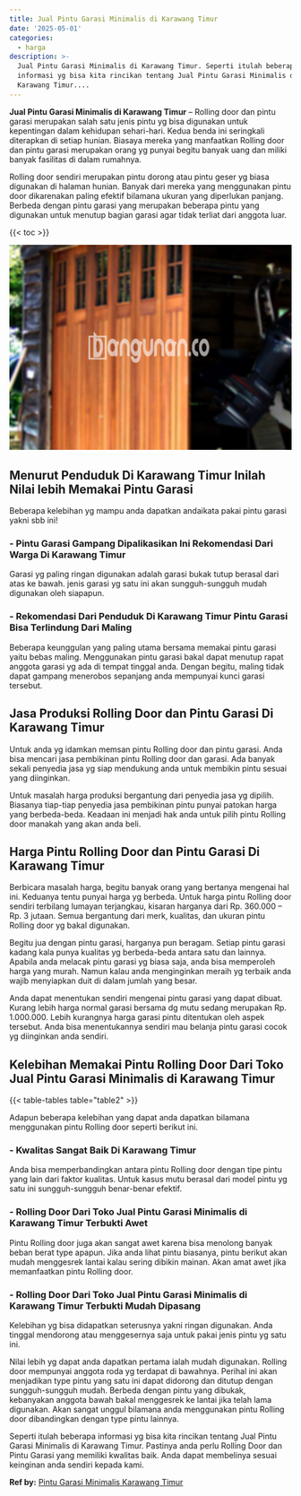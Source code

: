 ```yaml
---
title: Jual Pintu Garasi Minimalis di Karawang Timur
date: '2025-05-01'
categories:
  - harga
description: >-
  Jual Pintu Garasi Minimalis di Karawang Timur. Seperti itulah beberapa
  informasi yg bisa kita rincikan tentang Jual Pintu Garasi Minimalis di
  Karawang Timur....
---
```


**Jual Pintu Garasi Minimalis di Karawang Timur** – Rolling door dan pintu garasi merupakan salah satu jenis pintu yg bisa digunakan untuk kepentingan dalam kehidupan sehari-hari. Kedua benda ini seringkali diterapkan di setiap hunian. Biasaya mereka yang manfaatkan Rolling door dan pintu garasi merupakan orang yg punyai begitu banyak uang dan miliki banyak fasilitas di dalam rumahnya.

Rolling door sendiri merupakan pintu dorong atau pintu geser yg biasa digunakan di halaman hunian. Banyak dari mereka yang menggunakan pintu door dikarenakan paling efektif bilamana ukuran yang diperlukan panjang. Berbeda dengan pintu garasi yang merupakan beberapa pintu yang digunakan untuk menutup bagian garasi agar tidak terliat dari anggota luar.

{{< toc >}}

![Jual Pintu Garasi Minimalis di Karawang Timur](/images/pintu-garasi-39.png)

## Menurut Penduduk Di Karawang Timur Inilah Nilai lebih Memakai Pintu Garasi

Beberapa kelebihan yg mampu anda dapatkan andaikata pakai pintu garasi yakni sbb ini!

### \- Pintu Garasi Gampang Dipalikasikan Ini Rekomendasi Dari Warga Di Karawang Timur

Garasi yg paling ringan digunakan adalah garasi bukak tutup berasal dari atas ke bawah. jenis garasi yg satu ini akan sungguh-sungguh mudah digunakan oleh siapapun.

### \- Rekomendasi Dari Penduduk Di Karawang Timur Pintu Garasi Bisa Terlindung Dari Maling

Beberapa keunggulan yang paling utama bersama memakai pintu garasi yaitu bebas maling. Menggunakan pintu garasi bakal dapat menutup rapat anggota garasi yg ada di tempat tinggal anda. Dengan begitu, maling tidak dapat gampang menerobos sepanjang anda mempunyai kunci garasi tersebut.

## Jasa Produksi Rolling Door dan Pintu Garasi Di Karawang Timur

Untuk anda yg idamkan memsan pintu Rolling door dan pintu garasi. Anda bisa mencari jasa pembikinan pintu Rolling door dan garasi. Ada banyak sekali penyedia jasa yg siap mendukung anda untuk membikin pintu sesuai yang diinginkan.

Untuk masalah harga produksi bergantung dari penyedia jasa yg dipilih. Biasanya tiap-tiap penyedia jasa pembikinan pintu punyai patokan harga yang berbeda-beda. Keadaan ini menjadi hak anda untuk pilih pintu Rolling door manakah yang akan anda beli.

## Harga Pintu Rolling Door dan Pintu Garasi Di Karawang Timur

Berbicara masalah harga, begitu banyak orang yang bertanya mengenai hal ini. Keduanya tentu punyai harga yg berbeda. Untuk harga pintu Rolling door sendiri terbilang lumayan terjangkau, kisaran harganya dari Rp. 360.000 – Rp. 3 jutaan. Semua bergantung dari merk, kualitas, dan ukuran pintu Rolling door yg bakal digunakan.

Begitu jua dengan pintu garasi, harganya pun beragam. Setiap pintu garasi kadang kala punya kualitas yg berbeda-beda antara satu dan lainnya. Apabila anda melacak pintu garasi yg biasa saja, anda bisa memperoleh harga yang murah. Namun kalau anda menginginkan meraih yg terbaik anda wajib menyiapkan duit di dalam jumlah yang besar.

Anda dapat menentukan sendiri mengenai pintu garasi yang dapat dibuat. Kurang lebih harga normal garasi bersama dg mutu sedang merupakan Rp. 1.000.000. Lebih kurangnya harga garasi pintu ditentukan oleh aspek tersebut. Anda bisa menentukannya sendiri mau belanja pintu garasi cocok yg diinginkan anda sendiri.

## Kelebihan Memakai Pintu Rolling Door Dari Toko Jual Pintu Garasi Minimalis di Karawang Timur

{{< table-tables table="table2" >}}

Adapun beberapa kelebihan yang dapat anda dapatkan bilamana menggunakan pintu Rolling door seperti berikut ini.

### \- Kwalitas Sangat Baik Di Karawang Timur

Anda bisa memperbandingkan antara pintu Rolling door dengan tipe pintu yang lain dari faktor kualitas. Untuk kasus mutu berasal dari model pintu yg satu ini sungguh-sungguh benar-benar efektif.

### \- Rolling Door Dari Toko Jual Pintu Garasi Minimalis di Karawang Timur Terbukti Awet

Pintu Rolling door juga akan sangat awet karena bisa menolong banyak beban berat type apapun. Jika anda lihat pintu biasanya, pintu berikut akan mudah menggesrek lantai kalau sering dibikin mainan. Akan amat awet jika memanfaatkan pintu Rolling door.

### \- Rolling Door Dari Toko Jual Pintu Garasi Minimalis di Karawang Timur Terbukti Mudah Dipasang

Kelebihan yg bisa didapatkan seterusnya yakni ringan digunakan. Anda tinggal mendorong atau menggesernya saja untuk pakai jenis pintu yg satu ini.

Nilai lebih yg dapat anda dapatkan pertama ialah mudah digunakan. Rolling door mempunyai anggota roda yg terdapat di bawahnya. Perihal ini akan menjadikan type pintu yang satu ini dapat didorong dan ditutup dengan sungguh-sungguh mudah. Berbeda dengan pintu yang dibukak, kebanyakan anggota bawah bakal menggesrek ke lantai jika telah lama digunakan. Akan sangat unggul bilamana anda menggunakan pintu Rolling door dibandingkan dengan type pintu lainnya.

Seperti itulah beberapa informasi yg bisa kita rincikan tentang Jual Pintu Garasi Minimalis di Karawang Timur. Pastinya anda perlu Rolling Door dan Pintu Garasi yang memiliki kwalitas baik. Anda dapat membelinya sesuai keinginan anda sendiri kepada kami.

**Ref by:** [Pintu Garasi Minimalis Karawang Timur](https://id.wikipedia.org/wiki/Pintu)
